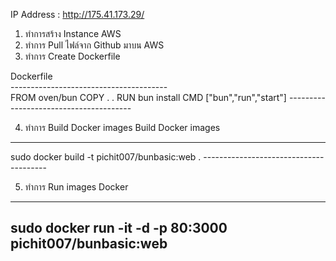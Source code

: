 IP Address : http://175.41.173.29/

1. ทำการสร้าง Instance AWS
2. ทำการ Pull ไฟล์จาก Github มาบน AWS
3. ทำการ Create Dockerfile <br>

Dockerfile <br>
--------------------------------------- <br>
FROM oven/bun
COPY . .
RUN bun install
CMD ["bun","run","start"]
--------------------------------------- <br>

4. ทำการ Build Docker images
Build Docker images <br>
---------------------------------------
sudo docker build -t pichit007/bunbasic:web .
--------------------------------------- <br>

5. ทำการ Run images Docker <br>
---------------------------------------
sudo docker run -it -d -p 80:3000 pichit007/bunbasic:web
---------------------------------------
